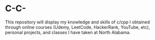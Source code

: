 # C-C-
This repository will display my knowledge and skills of c/cpp I obtained through online courses (Udemy, LeetCode, HackerRank, YouTube, etc), personal projects, and classes I have taken at North Alabama. 

